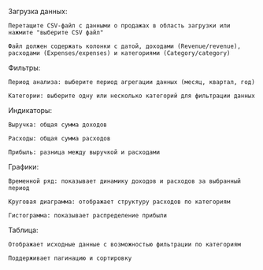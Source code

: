 Загрузка данных:

	Перетащите CSV-файл с данными о продажах в область загрузки или нажмите "выберите CSV файл"

	Файл должен содержать колонки с датой, доходами (Revenue/revenue), расходами (Expenses/expenses) и категориями (Category/category)

Фильтры:

	Период анализа: выберите период агрегации данных (месяц, квартал, год)

	Категории: выберите одну или несколько категорий для фильтрации данных

Индикаторы:

	Выручка: общая сумма доходов

	Расходы: общая сумма расходов

	Прибыль: разница между выручкой и расходами

Графики:

	Временной ряд: показывает динамику доходов и расходов за выбранный период

	Круговая диаграмма: отображает структуру расходов по категориям

	Гистограмма: показывает распределение прибыли

Таблица:

	Отображает исходные данные с возможностью фильтрации по категориям

	Поддерживает пагинацию и сортировку